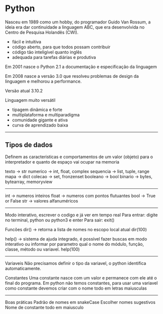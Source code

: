 # Python

Nasceu em 1989 como um hobby, do programador Guido Van Rossum, a ideia era dar continuidade a linguagem ABC, que era desenvolvida no Centro de Pesquisa Holandês (CWI).

- fácil e intuitiva
- código aberto, para que todos possam contribuir
- código tão inteligível quanto inglês
- adequada para tarefas diárias e produtiva

Em 2001 nasce o Python 2.1 a documentação e especificação da linguagem

Em 2008 nasce a versão 3.0 que resolveu problemas de design da linguagem e melhorou a performance.

Versão atual 3.10.2

Linguagem muito versátil

- tipagem dinâmica e forte
- multiplataforma e multiparadigma
- comunidade gigante e ativa
- curva de aprendizado baixa

---

## Tipos de dados

Definem as caracteristicas e comportamentos de um valor (objeto) para o interpretador e quanto de espaço vai ocupar na memoria

texto -> str
numerico -> int, float, complex
sequencia -> list, tuple, range
mapa -> dict
colecao -> set, fronzenset
booleano -> bool
binario -> bytes, bytearray, memoryview

---

int -> numeros inteiros
float -> numeros com pontos flutuantes
bool -> True or False
str -> valores alfanuméricos

---

Modo interativo, escrever o codigo e já ver em tempo real
Para entrar: digite no terminal, python ou python3 e enter
Para sair: exit()

Funcões
dir() -> retorna a lista de nomes no escopo local atual
dir(100)

help() -> sistema de ajuda integrado, é possível fazer buscas em modo interativo ou informar por parametro qual o nome do módulo, função, classe, método ou variavel.
help(100)

---

Variaveis
Não precisamos definir o tipo da variavel, o python identifica automaticamente.

Constantes
Uma constante nasce com um valor e permanece com ele até o final do programa.
Em python não temos constantes, para usar uma variavel como constante devemos criar com o nome todo em letras maiusculas

---

Boas práticas
Padrão de nomes em snakeCase
Escolher nomes sugestivos
Nome de constante todo em maiusculo


